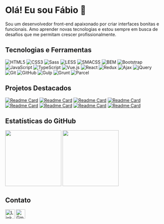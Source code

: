 # Olá! Eu sou Fábio 👋

Sou um desenvolvedor front-end apaixonado por criar interfaces bonitas e funcionais. Amo aprender novas tecnologias e estou sempre em busca de desafios que me permitam crescer profissionalmente.

## Tecnologias e Ferramentas

![HTML5](https://img.shields.io/badge/-HTML5-E34F26?style=flat&logo=html5&logoColor=white)
![CSS3](https://img.shields.io/badge/-CSS3-1572B6?style=flat&logo=css3&logoColor=white)
![Sass](https://img.shields.io/badge/-Sass-CC6699?style=flat&logo=sass&logoColor=white)
![LESS](https://img.shields.io/badge/-LESS-1D365D?style=flat&logo=less&logoColor=white)
![SMACSS](https://img.shields.io/badge/-SMACSS-1F77B4?style=flat&logo=smacss&logoColor=white)
![BEM](https://img.shields.io/badge/-BEM-61DAFB?style=flat&logo=bem&logoColor=white)
![Bootstrap](https://img.shields.io/badge/-Bootstrap-563D7C?style=flat&logo=bootstrap&logoColor=white)
![JavaScript](https://img.shields.io/badge/-JavaScript-F7DF1E?style=flat&logo=javascript&logoColor=black)
![TypeScript](https://img.shields.io/badge/-TypeScript-007ACC?style=flat&logo=typescript&logoColor=white)
![Vue.js](https://img.shields.io/badge/-Vue.js-4FC08D?style=flat&logo=vue.js&logoColor=white)
![React](https://img.shields.io/badge/-React-61DAFB?style=flat&logo=react&logoColor=white)
![Redux](https://img.shields.io/badge/-Redux-764ABC?style=flat&logo=redux&logoColor=white)
![Ajax](https://img.shields.io/badge/-Ajax-003B57?style=flat&logo=ajax&logoColor=white)
![jQuery](https://img.shields.io/badge/-jQuery-0769AD?style=flat&logo=jquery&logoColor=white)
![Git](https://img.shields.io/badge/-Git-F05032?style=flat&logo=git&logoColor=white)
![GitHub](https://img.shields.io/badge/-GitHub-181717?style=flat&logo=github&logoColor=white)
![Gulp](https://img.shields.io/badge/-Gulp-CF4647?style=flat&logo=gulp&logoColor=white)
![Grunt](https://img.shields.io/badge/-Grunt-FBAA28?style=flat&logo=grunt&logoColor=white)
![Parcel](https://img.shields.io/badge/-Parcel-BDB76B?style=flat&logo=parcel&logoColor=white)

## Projetos Destacados

[![Readme Card](https://github-readme-stats.vercel.app/api/pin/?username=FabioMedeiros1000&repo=todo-react&show_icons=true&bg_color=edebe6&title_color=d3643b&text_color=403b33&icon_color=d3643b&cache_seconds=86400)](https://github.com/FabioMedeiros1000/todo-react)
[![Readme Card](https://github-readme-stats.vercel.app/api/pin/?username=FabioMedeiros1000&repo=todo-vue&show_icons=true&bg_color=edebe6&title_color=d3643b&text_color=403b33&icon_color=d3643b&cache_seconds=86400)](https://github.com/FabioMedeiros1000/todo-vue)
[![Readme Card](https://github-readme-stats.vercel.app/api/pin/?username=FabioMedeiros1000&repo=calculadora-imc&show_icons=true&bg_color=edebe6&title_color=d3643b&text_color=403b33&icon_color=d3643b&cache_seconds=86400)](https://github.com/FabioMedeiros1000/calculadora-imc)
[![Readme Card](https://github-readme-stats.vercel.app/api/pin/?username=FabioMedeiros1000&repo=calculadora-simples&show_icons=true&bg_color=edebe6&title_color=d3643b&text_color=403b33&icon_color=d3643b&cache_seconds=86400)](https://github.com/FabioMedeiros1000/calculadora-simples)
[![Readme Card](https://github-readme-stats.vercel.app/api/pin/?username=FabioMedeiros1000&repo=clone_disneyplus&show_icons=true&bg_color=edebe6&title_color=d3643b&text_color=403b33&icon_color=d3643b&cache_seconds=86400)](https://github.com/FabioMedeiros1000/clone_disneyplus)
[![Readme Card](https://github-readme-stats.vercel.app/api/pin/?username=FabioMedeiros1000&repo=filmeflix-homem-aranha&show_icons=true&bg_color=edebe6&title_color=d3643b&text_color=403b33&icon_color=d3643b&cache_seconds=86400)](https://github.com/FabioMedeiros1000/filmeflix-homem-aranha)
[![Readme Card](https://github-readme-stats.vercel.app/api/pin/?username=FabioMedeiros1000&repo=techbooks&show_icons=true&bg_color=edebe6&title_color=d3643b&text_color=403b33&icon_color=d3643b&cache_seconds=86400)](https://github.com/FabioMedeiros1000/techbooks)
[![Readme Card](https://github-readme-stats.vercel.app/api/pin/?username=FabioMedeiros1000&repo=loja-arduino&show_icons=true&bg_color=edebe6&title_color=d3643b&text_color=403b33&icon_color=d3643b&cache_seconds=86400)](https://github.com/FabioMedeiros1000/loja-arduino) 


## Estatísticas do GitHub

<div>
  <img style="height: 180px" src="https://github-readme-stats.vercel.app/api?username=FabioMedeiros1000&show_icons=true&bg_color=edebe6&title_color=d3643b&text_color=403b33&icon_color=d3643b" />
  <img style="height: 180px" src="https://github-readme-stats.vercel.app/api/top-langs/?username=FabioMedeiros1000&layout=compact&bg_color=edebe6&title_color=d3643b&text_color=403b33&icon_color=d3643b" />
</div>

## Contato

[<img src='https://img.shields.io/badge/LinkedIn-0077B5?style=for-the-badge&logo=linkedin&logoColor=white' alt='Linkedin' height='30'>](https://www.linkedin.com/in/fab-leandro/)
[<img src='https://img.shields.io/badge/Gmail-D14836?style=for-the-badge&logo=gmail&logoColor=white' alt='Gmail' height='30'>](mailto:fabio.leandro.medeiros@gmail.com)
